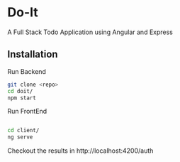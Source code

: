 # Do-It

A Full Stack Todo Application using Angular and Express

## Installation

Run Backend 

```bash
git clone <repo>
cd doit/
npm start
```

Run FrontEnd

```bash

cd client/
ng serve
```

Checkout the results in http://localhost:4200/auth


